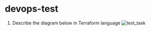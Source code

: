 # devops-test
1. Describe the diagram below in Terraform language
![test_task](https://user-images.githubusercontent.com/24782123/129725275-9d09fb0f-e2e1-4ab6-98fe-1e0f647a62ea.jpg)
